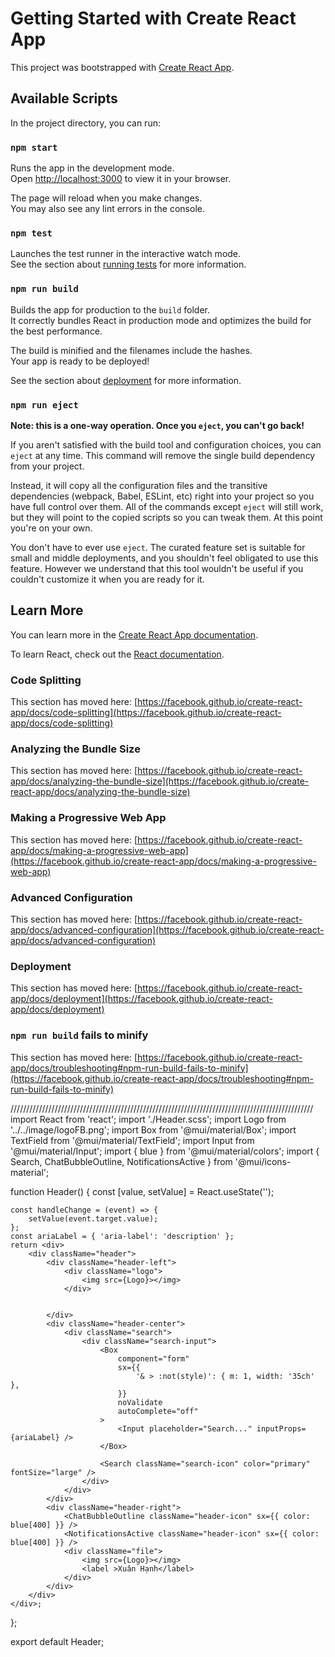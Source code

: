 # Getting Started with Create React App

This project was bootstrapped with [Create React App](https://github.com/facebook/create-react-app).

## Available Scripts

In the project directory, you can run:

### `npm start`

Runs the app in the development mode.\
Open [http://localhost:3000](http://localhost:3000) to view it in your browser.

The page will reload when you make changes.\
You may also see any lint errors in the console.

### `npm test`

Launches the test runner in the interactive watch mode.\
See the section about [running tests](https://facebook.github.io/create-react-app/docs/running-tests) for more information.

### `npm run build`

Builds the app for production to the `build` folder.\
It correctly bundles React in production mode and optimizes the build for the best performance.

The build is minified and the filenames include the hashes.\
Your app is ready to be deployed!

See the section about [deployment](https://facebook.github.io/create-react-app/docs/deployment) for more information.

### `npm run eject`

**Note: this is a one-way operation. Once you `eject`, you can't go back!**

If you aren't satisfied with the build tool and configuration choices, you can `eject` at any time. This command will remove the single build dependency from your project.

Instead, it will copy all the configuration files and the transitive dependencies (webpack, Babel, ESLint, etc) right into your project so you have full control over them. All of the commands except `eject` will still work, but they will point to the copied scripts so you can tweak them. At this point you're on your own.

You don't have to ever use `eject`. The curated feature set is suitable for small and middle deployments, and you shouldn't feel obligated to use this feature. However we understand that this tool wouldn't be useful if you couldn't customize it when you are ready for it.

## Learn More

You can learn more in the [Create React App documentation](https://facebook.github.io/create-react-app/docs/getting-started).

To learn React, check out the [React documentation](https://reactjs.org/).

### Code Splitting

This section has moved here: [https://facebook.github.io/create-react-app/docs/code-splitting](https://facebook.github.io/create-react-app/docs/code-splitting)

### Analyzing the Bundle Size

This section has moved here: [https://facebook.github.io/create-react-app/docs/analyzing-the-bundle-size](https://facebook.github.io/create-react-app/docs/analyzing-the-bundle-size)

### Making a Progressive Web App

This section has moved here: [https://facebook.github.io/create-react-app/docs/making-a-progressive-web-app](https://facebook.github.io/create-react-app/docs/making-a-progressive-web-app)

### Advanced Configuration

This section has moved here: [https://facebook.github.io/create-react-app/docs/advanced-configuration](https://facebook.github.io/create-react-app/docs/advanced-configuration)

### Deployment

This section has moved here: [https://facebook.github.io/create-react-app/docs/deployment](https://facebook.github.io/create-react-app/docs/deployment)

### `npm run build` fails to minify

This section has moved here: [https://facebook.github.io/create-react-app/docs/troubleshooting#npm-run-build-fails-to-minify](https://facebook.github.io/create-react-app/docs/troubleshooting#npm-run-build-fails-to-minify)





////////////////////////////////////////////////////////////////////////////////////////////////
import React from 'react';
import './Header.scss';
import Logo from '../../image/logoFB.png';
import Box from '@mui/material/Box';
import TextField from '@mui/material/TextField';
import Input from '@mui/material/Input';
import { blue } from '@mui/material/colors';
import { Search, ChatBubbleOutline, NotificationsActive } from '@mui/icons-material';                   

function Header() {
    const [value, setValue] = React.useState('');

    const handleChange = (event) => {
        setValue(event.target.value);
    };
    const ariaLabel = { 'aria-label': 'description' };
    return <div>
        <div className="header">
            <div className="header-left">
                <div className="logo">
                    <img src={Logo}></img>
                </div>


            </div>
            <div className="header-center">
                <div className="search">
                    <div className="search-input">
                        <Box
                            component="form"
                            sx={{
                                '& > :not(style)': { m: 1, width: '35ch' },
                            }}
                            noValidate
                            autoComplete="off"
                        >
                            <Input placeholder="Search..." inputProps={ariaLabel} />
                        </Box>

                        <Search className="search-icon" color="primary" fontSize="large" />
                    </div>
                </div>
            </div>
            <div className="header-right">
                <ChatBubbleOutline className="header-icon" sx={{ color: blue[400] }} />
                <NotificationsActive className="header-icon" sx={{ color: blue[400] }} />
                <div className="file">
                    <img src={Logo}></img>
                    <label >Xuân Hạnh</label>
                </div>
            </div>
        </div>
    </div>;
};

export default Header;
